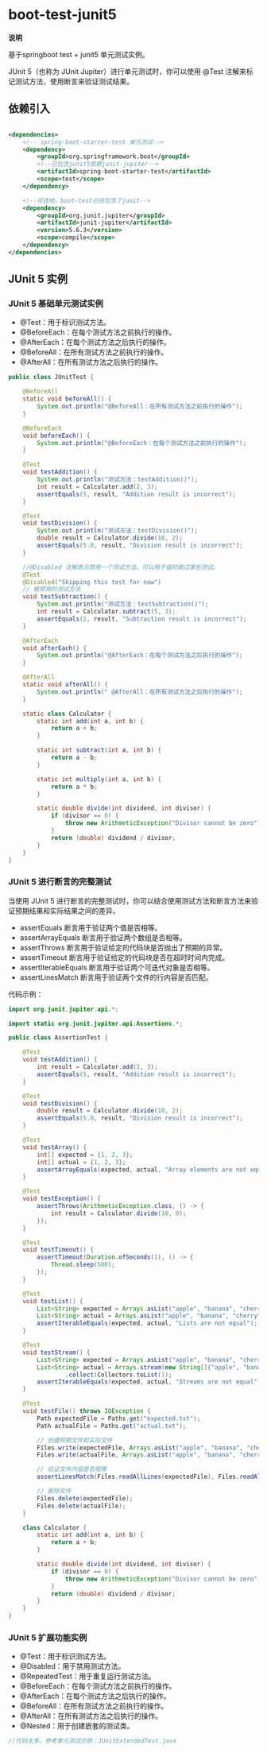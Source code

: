 # boot-test-junit5

**说明**

基于springboot test + junit5 单元测试实例。

JUnit 5（也称为 JUnit Jupiter）进行单元测试时，你可以使用 @Test 注解来标记测试方法，使用断言来验证测试结果。

## 依赖引入

```xml

<dependencies>
    <!-- spring-boot-starter-test 单元测试-->
    <dependency>
        <groupId>org.springframework.boot</groupId>
        <!--已包含junit5依赖junit-jupiter-->
        <artifactId>spring-boot-starter-test</artifactId>
        <scope>test</scope>
    </dependency>

    <!--可选地，boot-test已经包含了junit-->
    <dependency>
        <groupId>org.junit.jupiter</groupId>
        <artifactId>junit-jupiter</artifactId>
        <version>5.6.3</version>
        <scope>compile</scope>
    </dependency>
</dependencies>
```

## JUnit 5 实例

### JUnit 5 基础单元测试实例

* @Test：用于标识测试方法。
* @BeforeEach：在每个测试方法之前执行的操作。
* @AfterEach：在每个测试方法之后执行的操作。
* @BeforeAll：在所有测试方法之前执行的操作。
* @AfterAll：在所有测试方法之后执行的操作。

```java
public class JUnitTest {

    @BeforeAll
    static void beforeAll() {
        System.out.println("@BeforeAll：在所有测试方法之前执行的操作");
    }

    @BeforeEach
    void beforeEach() {
        System.out.println("@BeforeEach：在每个测试方法之前执行的操作");
    }

    @Test
    void testAddition() {
        System.out.println("测试方法：testAddition()");
        int result = Calculator.add(2, 3);
        assertEquals(5, result, "Addition result is incorrect");
    }

    @Test
    void testDivision() {
        System.out.println("测试方法：testDivision()");
        double result = Calculator.divide(10, 2);
        assertEquals(5.0, result, "Division result is incorrect");
    }

    //@Disabled 注解表示禁用一个测试方法，可以用于临时跳过某些测试。
    @Test
    @Disabled("Skipping this test for now")
    // 被禁用的测试方法
    void testSubtraction() {
        System.out.println("测试方法：testSubtraction()");
        int result = Calculator.subtract(5, 3);
        assertEquals(2, result, "Subtraction result is incorrect");
    }

    @AfterEach
    void afterEach() {
        System.out.println("@AfterEach：在每个测试方法之后执行的操作");
    }

    @AfterAll
    static void afterAll() {
        System.out.println(" @AfterAll：在所有测试方法之后执行的操作");
    }

    static class Calculator {
        static int add(int a, int b) {
            return a + b;
        }

        static int subtract(int a, int b) {
            return a - b;
        }

        static int multiply(int a, int b) {
            return a * b;
        }

        static double divide(int dividend, int divisor) {
            if (divisor == 0) {
                throw new ArithmeticException("Divisor cannot be zero");
            }
            return (double) dividend / divisor;
        }
    }
}
```

### JUnit 5 进行断言的完整测试

当使用 JUnit 5 进行断言的完整测试时，你可以结合使用测试方法和断言方法来验证预期结果和实际结果之间的差异。

* assertEquals 断言用于验证两个值是否相等。
* assertArrayEquals 断言用于验证两个数组是否相等。
* assertThrows 断言用于验证给定的代码块是否抛出了预期的异常。
* assertTimeout 断言用于验证给定的代码块是否在超时时间内完成。
* assertIterableEquals 断言用于验证两个可迭代对象是否相等。
* assertLinesMatch 断言用于验证两个文件的行内容是否匹配。

代码示例：

```java
import org.junit.jupiter.api.*;

import static org.junit.jupiter.api.Assertions.*;

public class AssertionTest {

    @Test
    void testAddition() {
        int result = Calculator.add(2, 3);
        assertEquals(5, result, "Addition result is incorrect");
    }

    @Test
    void testDivision() {
        double result = Calculator.divide(10, 2);
        assertEquals(5.0, result, "Division result is incorrect");
    }

    @Test
    void testArray() {
        int[] expected = {1, 2, 3};
        int[] actual = {1, 2, 3};
        assertArrayEquals(expected, actual, "Array elements are not equal");
    }

    @Test
    void testException() {
        assertThrows(ArithmeticException.class, () -> {
            int result = Calculator.divide(10, 0);
        });
    }

    @Test
    void testTimeout() {
        assertTimeout(Duration.ofSeconds(1), () -> {
            Thread.sleep(500);
        });
    }

    @Test
    void testList() {
        List<String> expected = Arrays.asList("apple", "banana", "cherry");
        List<String> actual = Arrays.asList("apple", "banana", "cherry");
        assertIterableEquals(expected, actual, "Lists are not equal");
    }

    @Test
    void testStream() {
        List<String> expected = Arrays.asList("apple", "banana", "cherry");
        List<String> actual = Arrays.stream(new String[]{"apple", "banana", "cherry"})
                .collect(Collectors.toList());
        assertIterableEquals(expected, actual, "Streams are not equal");
    }

    @Test
    void testFile() throws IOException {
        Path expectedFile = Paths.get("expected.txt");
        Path actualFile = Paths.get("actual.txt");

        // 创建预期文件和实际文件
        Files.write(expectedFile, Arrays.asList("apple", "banana", "cherry"), StandardCharsets.UTF_8);
        Files.write(actualFile, Arrays.asList("apple", "banana", "cherry"), StandardCharsets.UTF_8);

        // 验证文件内容是否相等
        assertLinesMatch(Files.readAllLines(expectedFile), Files.readAllLines(actualFile), "File contents are not equal");

        // 删除文件
        Files.delete(expectedFile);
        Files.delete(actualFile);
    }

    class Calculator {
        static int add(int a, int b) {
            return a + b;
        }

        static double divide(int dividend, int divisor) {
            if (divisor == 0) {
                throw new ArithmeticException("Divisor cannot be zero");
            }
            return (double) dividend / divisor;
        }
    }
}
```

### JUnit 5 扩展功能实例

* @Test：用于标识测试方法。
* @Disabled：用于禁用测试方法。
* @RepeatedTest：用于重复运行测试方法。
* @BeforeEach：在每个测试方法之前执行的操作。
* @AfterEach：在每个测试方法之后执行的操作。
* @BeforeAll：在所有测试方法之前执行的操作。
* @AfterAll：在所有测试方法之后执行的操作。
* @Nested：用于创建嵌套的测试类。

```java
//代码太多，参考单元测试示例：JUnitExtendedTest.java
```











